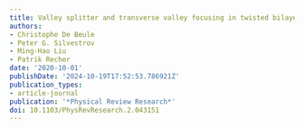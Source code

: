 ```yaml
---
title: Valley splitter and transverse valley focusing in twisted bilayer graphene
authors:
- Christophe De Beule
- Peter G. Silvestrov
- Ming-Hao Liu
- Patrik Recher
date: '2020-10-01'
publishDate: '2024-10-19T17:52:53.786921Z'
publication_types:
- article-journal
publication: '*Physical Review Research*'
doi: 10.1103/PhysRevResearch.2.043151
---
```


